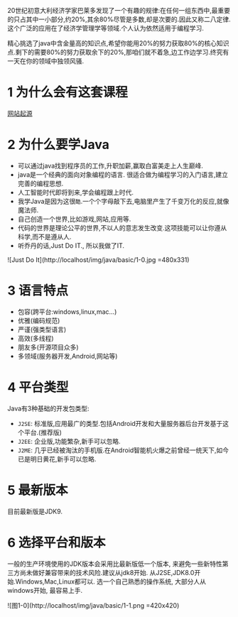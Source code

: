<div class="jumbotron">
<p>20世纪初意大利经济学家巴莱多发现了一个有趣的规律:在任何一组东西中,最重要的只占其中一小部分,约20%,其余80%尽管是多数,却是次要的.因此又称二八定律. 这个广泛的应用在了经济学管理学等领域.个人认为依然适用于编程学习.</p>
<p>精心挑选了java中含金量高的知识点,希望你能用20%的努力获取80%的核心知识点.剩下的需要80%的努力获取余下的20%,那咱们就不着急,边工作边学习.终究有一天在你的领域中独领风骚.</p>
</div>


1 为什么会有这套课程
===
[网站起源](http://localhost/about.html)

2 为什么要学Java
===

- 可以通过java找到程序员的工作,升职加薪,赢取白富美走上人生巅峰.
- java是一个经典的面向对象编程的语言. 很适合做为编程学习的入门语言,建立完善的编程思想.
- 人工智能时代即将到来,学会编程跟上时代.
- 我学Java是因为这很`酷`.一个个字母敲下去,电脑里产生了千变万化的反应,就像魔法师.
- 自己创造一个世界,比如游戏,网站,应用等.
- 代码的世界是理论公平的世界,不以人的意志发生改变.这项技能可以让你遵从科学,而不是遵从人.
- 听乔丹的话,Just Do IT., 所以我做了IT.

![Just Do It](http://localhost/img/java/basic/1-0.jpg =480x331)

3 语言特点
===

- 包容(跨平台:windows,linux,mac...)   
- 优雅(编码规范)   
- 严谨(强类型语言)  
- 高效(多线程)   
- 朋友多(开源项目众多)   
- 多领域(服务器开发,Android,网站等)   

4 平台类型
===
Java有3种基础的开发包类型:   
- `J2SE`: 标准版,应用最广的类型.包括Android开发和大量服务器后台开发基于这个平台.(推荐版)   
- `J2EE`: 企业版,功能繁杂,新手可以忽略.   
- `J2ME`: 几乎已经被淘汰的手机版.在Android智能机火爆之前曾经一统天下,如今已是明日黄花,新手可以忽略.   

5 最新版本
===

目前最新版是JDK9.

6 选择平台和版本
===

一般的生产环境使用的JDK版本会采用比最新版低一个版本, 来避免一些新特性第三方尚未做好兼容带来的技术风险.建议从jdk8开始.
从J2SE,JDK8.0开始.Windows,Mac,Linux都可以. 选一个自己熟悉的操作系统, 大部分人从windows开始, 最容易上手.

![图1-0](http://localhost/img/java/basic/1-1.png =420x420)